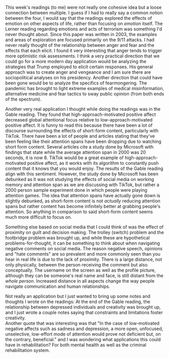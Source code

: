This week's readings (to me) were not really one cohesive idea but a loose connection between multiple. I guess if I had to really say a common notion between the four, I would say that the readings explored the effects of emotion on other aspects of life, rather than focusing on *emotion* itself. 
The Lerner reading regarding emotions and acts of terrorism was something I'd never thought about. Since this paper was written in 2003, the examples and areas of exploration are focused primarily on the 9/11 attacks. I had never really thought of the relationship between anger and fear and the effects that each elicit. I found it very interesting that anger tends to trigger more optimistic risk assessments. I think a very practical direction that we could go for a more modern day application would be analyzing the strategies that Trump employed to elicit certain responses. His general approach was to create anger and vengeance and I am sure there are sociopolitical analyses on his presidency. 
Another direction that could have been gone would be to analyze the specifics of fearmongering. The pandemic has brought to light extreme examples of medical misinformation, alternative medicine and fear tactics to sway public opinion (from both ends of the spectrum). 

Another very real application I thought while doing the readings was in the Gable reading. They found that high-approach-motivated positive affect decreased global attentional focus relative to low-approach-motivated positive affect. It is funny to read this because there have been a lot of discourse surrounding the effects of short-form content, particularly with TikTok. There have been a lot of people and articles stating that they've been feeling like their attention spans have been dropping due to watching short form content. Several articles cite a study done by Microsoft with findings that state while the average attention span in 2000 was 20 seconds, it is now 8. TikTok would be a great example of high-approach-motivated positive affect, as it works with its algorithm to constantly push content that it knows that you would enjoy. The results of the Gable reading align with this sentiment.
However, the study done by Microsoft has been debunked as it was not studying the effects of social media on working memory and attention span as we are discussing with TikTok, but rather a 2000 person sample experiment done in which people were playing attention games. The idea that attention spans have actually gone down is slightly debunked, as short-form content is not *actually* reducing attention spans but rather content has become infinitely better at grabbing people's attention. So anything in comparison to said short-form content seems much more difficult to focus on. 

Something else based on social media that I could think of was the effect of proximity on guilt and decision making. The trolley (switch) problem and the footbridge problem was brought up, and while these are hypothetical problems-for-thought, it can be something to think about when navigating negative comments on social media. The reason negative speech, opinions and "hate comments" are so prevalent and more commonly seen than you hear in real life is due to the lack of proximity. There is a large distance, not only physically, between the person receiving the comment but also conceptually. The username on the screen as well as the profile picture, although they can be someone's real name and face, is still distant from the *whole person*. Increased distance in all aspects change the way people navigate communication and human relationships. 

Not really an application but I just wanted to bring up some notes and thoughts I wrote on the readings:
At the end of the Gable reading, the relationship between depressed individuals and creativity was brought up, and I just wrote a couple notes saying that constraints and limitations foster creativity.  
Another quote that was interesting was that "In the case of low-motivated negative affects such as sadness and depression, a more open, unfocused, unselective, low-effort mode of attention would prove not deficient but, on the contrary, beneficial." and I was wondering what applications this could have in rehabilitation? For both mental health as well as the criminal rehabilitation system. 
